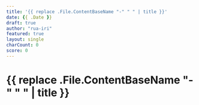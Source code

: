 ```yaml
---
title: '{{ replace .File.ContentBaseName "-" " " | title }}'
date: {{ .Date }}
draft: true
author: "rua-iri"
featured: true
layout: single
charCount: 0
score: 0
---
```


# {{ replace .File.ContentBaseName "-" " " | title }}
